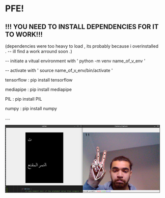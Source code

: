 
# PFE!
!!!  YOU NEED TO INSTALL DEPENDENCIES FOR IT TO WORK!!!
--


(dependencies were  too heavy to load , its probably because i overinstalled . -- ill find a work arround soon .) 

-- initiate a vitual environment  with  ' python -m venv name_of_v_env '

-- activate with  ' source name_of_v_env/bin/activate '  

tensorflow :  pip install tensorflow

mediapipe :  pip install mediapipe

PIL :  pip install PIL

numpy :  pip install numpy

....



![App Screenshot](https://github.com/Ben0mar116/PFE/blob/main/Screenshot%20from%202023-03-21%2017-48-27.png?raw=true)
